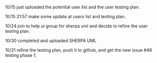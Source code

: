 10/15 just uploaded the potential user list and the user testing plan.

10/15 21:57 make some update at users list and testing plan.

10/24 join to help ui group for sherpa uml and decide to refine the user testing plan.

10/30 completed and uploaded SHERPA UML

10/31 refine the testing plan, push it to github, and get the new issue #48 testing phase 1.


